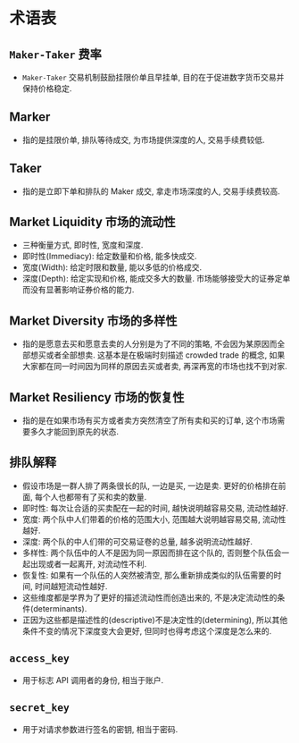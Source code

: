 # 术语表

## `Maker-Taker` 费率
* `Maker-Taker` 交易机制鼓励挂限价单且早挂单, 目的在于促进数字货币交易并保持价格稳定.

## Marker
* 指的是挂限价单, 排队等待成交, 为市场提供深度的人, 交易手续费较低.

## Taker
* 指的是立即下单和排队的 Maker 成交, 拿走市场深度的人, 交易手续费较高.

## Market Liquidity 市场的流动性
* 三种衡量方式, 即时性, 宽度和深度.
* 即时性(Immediacy): 给定数量和价格, 能多快成交.
* 宽度(Width): 给定时限和数量, 能以多低的价格成交.
* 深度(Depth): 给定实现和价格, 能成交多大的数量. 市场能够接受大的证券定单而没有显著影响证券价格的能力.

## Market Diversity 市场的多样性
* 指的是愿意去买和愿意去卖的人分别是为了不同的策略, 不会因为某原因而全部想买或者全部想卖. 这基本是在极端时刻描述 crowded trade 的概念, 如果大家都在同一时间因为同样的原因去买或者卖, 再深再宽的市场也找不到对家.

## Market Resiliency 市场的恢复性
* 指的是在如果市场有买方或者卖方突然清空了所有卖和买的订单, 这个市场需要多久才能回到原先的状态.

## 排队解释
* 假设市场是一群人排了两条很长的队, 一边是买, 一边是卖. 更好的价格排在前面, 每个人也都带有了买和卖的数量.
* 即时性: 每次让合适的买卖配在一起的时间, 越快说明越容易交易, 流动性越好.
* 宽度: 两个队中人们带着的价格的范围大小, 范围越大说明越容易交易, 流动性越好.
* 深度: 两个队的中人们带的可交易证卷的总量, 越多说明流动性越好.
* 多样性: 两个队伍中的人不是因为同一原因而排在这个队的, 否则整个队伍会一起出现或者一起离开, 对流动性不利.
* 恢复性: 如果有一个队伍的人突然被清空, 那么重新排成类似的队伍需要的时间, 时间越短流动性越好.
* 这些维度都是学界为了更好的描述流动性而创造出来的, 不是决定流动性的条件(determinants).
* 正因为这些都是描述性的(descriptive)不是决定性的(determining), 所以其他条件不变的情况下深度变大会更好, 但同时也得考虑这个深度是怎么来的.

## `access_key`
* 用于标志 API 调用者的身份, 相当于账户.

## `secret_key`
* 用于对请求参数进行签名的密钥, 相当于密码.